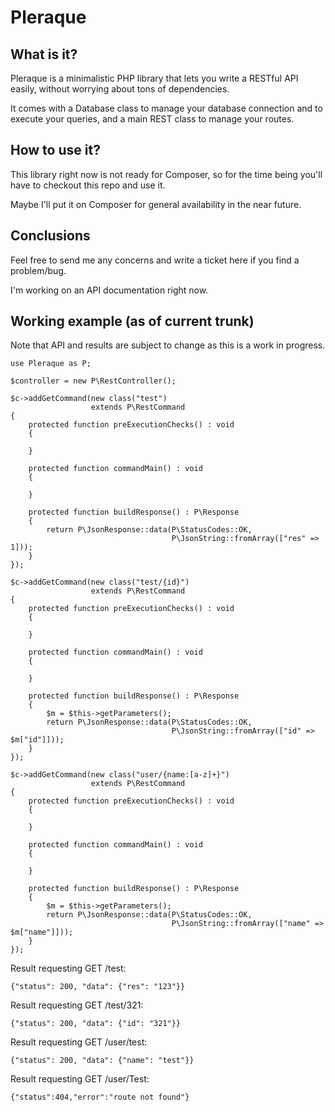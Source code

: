 # Pleraque

## What is it?
Pleraque is a minimalistic PHP library that lets you write a
RESTful API easily, without worrying about tons of dependencies.

It comes with a Database class to manage your database connection and to 
execute your queries, and a main REST class to manage your routes.

## How to use it?
This library right now is not ready for Composer, so for the time
being you'll have to checkout this repo and use it.

Maybe I'll put it on Composer for general availability in the near future.

## Conclusions
Feel free to send me any concerns and write a ticket here if you find a problem/bug.

I'm working on an API documentation right now.

## Working example (as of current trunk)
Note that API and results are subject to change as this is a work in progress.

```
use Pleraque as P;

$controller = new P\RestController();

$c->addGetCommand(new class("test")
                  extends P\RestCommand
{
    protected function preExecutionChecks() : void
    {

    }

    protected function commandMain() : void
    {

    }

    protected function buildResponse() : P\Response
    {
        return P\JsonResponse::data(P\StatusCodes::OK,
                                    P\JsonString::fromArray(["res" => 1]));
    }
});

$c->addGetCommand(new class("test/{id}")
                  extends P\RestCommand
{
    protected function preExecutionChecks() : void
    {

    }

    protected function commandMain() : void
    {

    }

    protected function buildResponse() : P\Response
    {
        $m = $this->getParameters();
        return P\JsonResponse::data(P\StatusCodes::OK,
                                    P\JsonString::fromArray(["id" => $m["id"]]));
    }
});

$c->addGetCommand(new class("user/{name:[a-z]+}")
                  extends P\RestCommand
{
    protected function preExecutionChecks() : void
    {

    }

    protected function commandMain() : void
    {

    }

    protected function buildResponse() : P\Response
    {
        $m = $this->getParameters();
        return P\JsonResponse::data(P\StatusCodes::OK,
                                    P\JsonString::fromArray(["name" => $m["name"]]));
    }
});
```

Result requesting GET /test:
```
{"status": 200, "data": {"res": "123"}}
```
Result requesting GET /test/321:
```
{"status": 200, "data": {"id": "321"}}
```
Result requesting GET /user/test:
```
{"status": 200, "data": {"name": "test"}}
```
Result requesting GET /user/Test:
```
{"status":404,"error":"route not found"}
```
